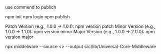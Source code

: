 use commend to publich 

npm init
npm login
npm publish 

Patch Version (e.g., 1.0.0 → 1.0.1):
npm version patch
Minor Version (e.g., 1.0.0 → 1.1.0):
npm version minor
Major Version (e.g., 1.0.0 → 2.0.0):
npm version major



npx middelware --source <> --output src/lib/Universal-Core-Middleware
